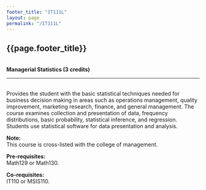 ```yaml
---
footer_title: "IT111L"
layout: page
permalink: "/IT111L"
---
```


## {{page.footer_title}}
\
**Managerial Statistics (3 credits)**

---
\
Provides the student with the basic statistical techniques needed for business decision making in areas such as operations management, quality improvement, marketing research, finance, and general management. The course examines collection and presentation of data, frequency distributions, basic probability, statistical inference, and regression. Students use statistical software for data presentation and analysis.

**Note:**
\
This course is cross-listed with the college of management.

**Pre-requisites:**
\
Math129 or Math130.

**Co-requisites:**
\
IT110 or MSIS110.
